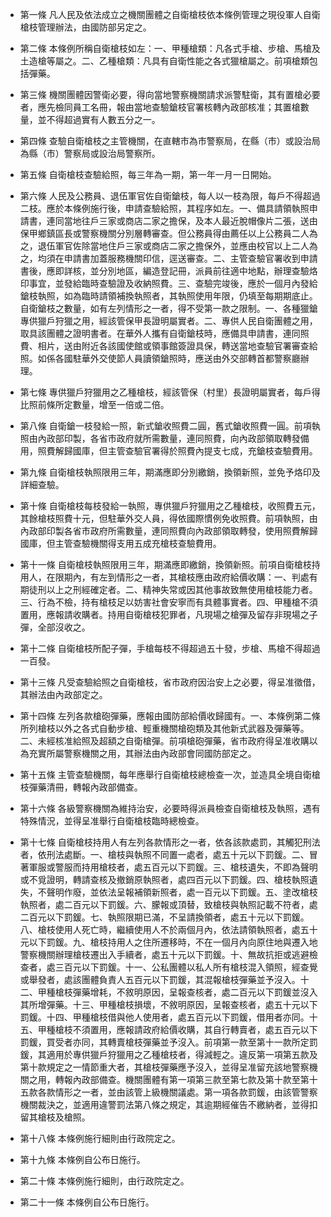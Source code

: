 * 第一條 凡人民及依法成立之機關團體之自衛槍枝依本條例管理之現役軍人自衛槍枝管理辦法，由國防部另定之。

* 第二條 本條例所稱自衛槍枝如左：一、甲種槍類：凡各式手槍、步槍、馬槍及土造槍等屬之。二、乙種槍類：凡具有自衛性能之各式獵槍屬之。前項槍類包括彈藥。

* 第三條 機關團體因警衛必要，得向當地警察機關請求派警駐衛，其有置槍必要者，應先檢同員工名冊，報由當地查驗鎗枝官署核轉內政部核准；其置槍數量，並不得超過實有人數五分之一。

* 第四條 查驗自衛槍枝之主管機關，在直轄市為市警察局，在縣（市）或設治局為縣（市）警察局或設治局警察所。

* 第五條 自衛槍枝查驗給照，每三年為一期，第一年一月一日開始。

* 第六條 人民及公務員、退伍軍官佐自衛鎗枝，每人以一枝為限，每戶不得超過二枝。應於本條例施行後，申請查驗給照，其程序如左。一、備具請領執照申請書，連同當地往戶三家或商店二家之擔保，及本人最近脫帽像片二張，送由保甲鄉鎮區長或警察機關分別層轉審查。但公務員得由薦任以上公務員二人為之，退伍軍官佐除當地住戶三家或商店二家之擔保外，並應由校官以上二人為之，均須在申請書加蓋服務機關印信，逕送審查。二、主管查驗官署收到申請書後，應即詳核，並分別地區，編造登記冊，派員前往適中地點，辦理查驗烙印事宜，並發給臨時查驗證及收納照費。三、查驗完竣後，應於一個月內發給鎗枝執照，如為臨時請領補換執照者，其執照使用年限，仍填至每期期底止。自衛鎗枝之數量，如有左列情形之一者，得不受第一款之限制。一、各種獵鎗專供獵戶狩獵之用，經該管保甲長證明屬實者。二、專供人民自衛團體之用，取具該團體之證明書者。在華外人攜有自衛鎗枝時，應備具申請書，連同照費、相片，送由附近各該國使館或領事館簽證具保，轉送當地查驗官署審查給照。如係各國駐華外交使節人員讀領鎗照時，應送由外交部轉首都警察廳辦理。

* 第七條 專供獵戶狩獵用之乙種槍枝，經該管保（村里）長證明屬實者，每戶得比照前條所定數量，增至一倍或二倍。

* 第八條 自衛鎗一枝發給一照，新式鎗收照費二圓，舊式鎗收照費一圓。前項執照由內政部印製，各省市政府就所需數量，連同照費，向內政部領取轉發備用，照費解歸國庫，但主管查驗官署得於照費內提支七成，充鎗枝查驗費用。

* 第九條 自衛槍枝執照限用三年，期滿應即分別繳銷，換領新照，並免予烙印及詳細查驗。

* 第十條 自衛槍枝每枝發給一執照，專供獵戶狩獵用之乙種槍枝，收照費五元，其餘槍枝照費十元，但駐華外交人員，得依國際慣例免收照費。前項執照，由內政部印製各省市政府所需數量，連同照費向內政部領取轉發，使用照費解歸國庫，但主管查驗機關得支用五成充槍枝查驗費用。

* 第十一條 自衛槍枝執照限用三年，期滿應即繳銷，換領新照。前項自衛槍枝持用人，在限期內，有左到情形之一者，其槍枝應由政府給價收購：一、判處有期徒刑以上之刑經確定者。二、精神失常或因其他事故致無使用槍枝能力者。三、行為不檢，持有槍枝足以妨害社會安寧而有具體事實者。四、甲種槍不須置用，應報請收購者。持用自衛槍枝犯罪者，凡現場之槍彈及留存非現場之子彈，全部沒收之。

* 第十二條 自衛槍枝所配子彈，手槍每枝不得超過五十發，步槍、馬槍不得超過一百發。

* 第十三條 凡受查驗給照之自衛槍枝，省市政府因治安上之必要，得呈准徵借，其辦法由內政部定之。

* 第十四條 左列各款槍砲彈藥，應報由國防部給價收歸國有。一、本條例第二條所列槍枝以外之各式自動步槍、輕重機關槍砲類及其他新式武器及彈藥等。二、未經核准給照及超額之自衛槍彈。前項槍砲彈藥，省市政府得呈准收購以為充實所屬警察機關之用，其辦法由內政部會同國防部定之。

* 第十五條 主管查驗機關，每年應舉行自衛槍枝總檢查一次，並造具全境自衛槍枝彈藥清冊，轉報內政部備查。

* 第十六條 各級警察機關為維持治安，必要時得派員檢查自衛槍枝及執照，遇有特殊情況，並得呈准舉行自衛槍枝臨時總檢查。

* 第十七條 自衛槍枝持用人有左列各款情形之一者，依各該款處罰，其觸犯刑法者，依刑法處斷。一、槍枝與執照不同置一處者，處五十元以下罰鍰。二、冒著軍服或警服而持用槍枝者，處五百元以下罰鍰。三、槍枝遺失，不即為聲明或不覓證明，轉請查核及撤銷原執照者，處四百元以下罰鍰。四、槍枝執照遺失，不聲明作廢，並依法呈報補領新照者，處一百元以下罰鍰。五、塗改槍枝執照者，處二百元以下罰鍰。六、朦報或頂替，致槍枝與執照記載不符者，處二百元以下罰鍰。七、執照限期已滿，不呈請換領者，處五十元以下罰鍰。八、槍枝使用人死亡時，繼續使用人不於兩個月內，依法請領執照者，處五十元以下罰鍰。九、槍枝持用人之住所遷移時，不在一個月內向原住地與遷入地警察機關辦理槍枝遷出入手續者，處五十元以下罰鍰。十、無故抗拒或逃避檢查者，處三百元以下罰鍰。十一、公私團體以私人所有槍枝混入領照，經查覺或舉發者，處該團體負責人五百元以下罰鍰，其混報槍枝彈藥並予沒入。十二、甲種槍枝彈藥增耗，不敘明原因，呈報查核者，處二百元以下罰鍰並沒入其所增彈藥。十三、甲種槍枝損壞，不敘明原因，呈報查核者，處五十元以下罰鍰。十四、甲種槍枝借與他人使用者，處五百元以下罰鍰，借用者亦同。十五、甲種槍枝不須置用，應報請政府給價收購，其自行轉賣者，處五百元以下罰鍰，買受者亦同，其轉賣槍枝彈藥並予沒入。前項第一款至第十一款所定罰鍰，其適用於專供獵戶狩獵用之乙種槍枝者，得減輕之。違反第一項第五款及第十款規定之一情節重大者，其槍枝彈藥應予沒入，並得呈准留充該地警察機關之用，轉報內政部備查。機關團體有第一項第三款至第七款及第十款至第十五款各款情形之一者，並由該管上級機關議處。第一項各款罰鍰，由該管警察機關裁決之，並適用違警罰法第八條之規定，其逾期經催告不繳納者，並得扣留其槍枝及槍照。

* 第十八條 本條例施行細則由行政院定之。

* 第十九條 本條例自公布日施行。

* 第二十條 本條例施行細則，由行政院定之。

* 第二十一條 本條例自公布日施行。

